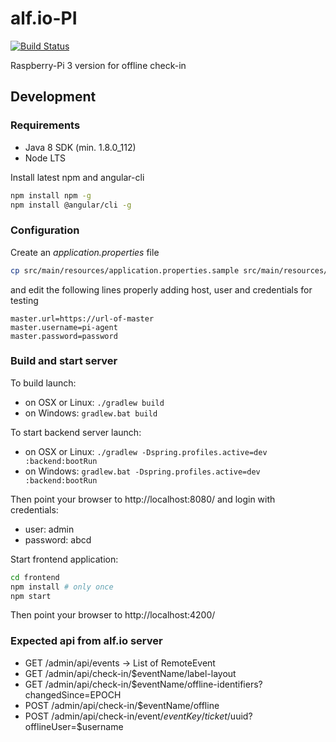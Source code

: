 # alf.io-PI


[![Build Status](https://travis-ci.org/exteso/alf.io-PI.svg?branch=master)](https://travis-ci.org/exteso/alf.io-PI)

Raspberry-Pi 3 version for offline check-in


## Development

### Requirements

* Java 8 SDK (min. 1.8.0_112)
* Node LTS

Install latest npm and angular-cli

```bash
npm install npm -g
npm install @angular/cli -g
```

### Configuration

Create an *application.properties* file

```bash
cp src/main/resources/application.properties.sample src/main/resources/application.properties
```

and edit the following lines properly adding host, user and credentials for testing

```
master.url=https://url-of-master
master.username=pi-agent
master.password=password
```

### Build and start server

To build launch:

* on OSX or Linux: `./gradlew build`
* on Windows: `gradlew.bat build`


To start backend server launch:

* on OSX or Linux: `./gradlew -Dspring.profiles.active=dev :backend:bootRun`
* on Windows: `gradlew.bat -Dspring.profiles.active=dev :backend:bootRun`

Then point your browser to http://localhost:8080/ and login with credentials:

* user: admin
* password: abcd

Start frontend application:

```bash
cd frontend
npm install # only once
npm start
```

Then point your browser to http://localhost:4200/

### Expected api from alf.io server

 - GET  /admin/api/events -> List of RemoteEvent
 - GET  /admin/api/check-in/$eventName/label-layout
 - GET  /admin/api/check-in/$eventName/offline-identifiers?changedSince=EPOCH
 - POST /admin/api/check-in/$eventName/offline
 - POST /admin/api/check-in/event/$eventKey/ticket/$uuid?offlineUser=$username